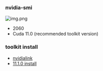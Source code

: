 ### nvidia-smi
![img.png](img.png)
- 2060
- Cuda 11.0 (recommended toolkit version)

### toolkit install
- [nvidialink](https://developer.nvidia.com/cuda-toolkit-archive)
- [11.1.0 install](https://developer.nvidia.com/cuda-11.1.0-download-archive?target_os=Windows&target_arch=x86_64&target_version=10&target_type=exelocal)
